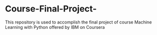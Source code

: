 # Course-Final-Project-
This repository is used to accomplish the final project of course Machine Learning with Python offered by IBM on Coursera
